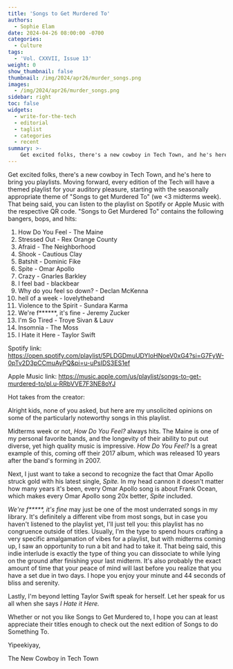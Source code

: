 ```yaml
---
title: 'Songs to Get Murdered To'
authors:
  - Sophie Elam
date: 2024-04-26 08:00:00 -0700
categories:
  - Culture
tags:
  - 'Vol. CXXVII, Issue 13'
weight: 0
show_thumbnail: false
thumbnail: /img/2024/apr26/murder_songs.png
images:
  - /img/2024/apr26/murder_songs.png
sidebar: right
toc: false
widgets:
  - write-for-the-tech
  - editorial
  - taglist
  - categories
  - recent
summary: >-
    Get excited folks, there's a new cowboy in Tech Town, and he's here to bring you playlists.
---
```


Get excited folks, there's a new cowboy in Tech Town, and he's here to bring you playlists. Moving forward, every edition of the Tech will have a themed playlist for your auditory pleasure, starting with the seasonally appropriate theme of "Songs to get Murdered To" (we <3 midterms week). That being said, you can listen to the playlist on Spotify or Apple Music with the respective QR code. "Songs to Get Murdered To" contains the following bangers, bops, and hits:

1. How Do You Feel - The Maine
1. Stressed Out - Rex Orange County
1. Afraid - The Neighborhood
1. Shook - Cautious Clay
1. Batshit - Dominic Fike
1. Spite - Omar Apollo
1. Crazy - Gnarles Barkley
1. I feel bad - blackbear
1. Why do you feel so down? - Declan McKenna
1. hell of a week - lovelytheband
1. Violence to the Spirit - Sundara Karma
1. We're f\*\*\*\*\*\*, it's fine - Jeremy Zucker
1. I'm So Tired - Troye Sivan & Lauv
1. Insomnia - The Moss
1. I Hate it Here - Taylor Swift

Spotify link: https://open.spotify.com/playlist/5PLDGDmuUDYIoHNoeV0xG4?si=G7FyW-0pTv2D3pCCmuAyPQ&pi=u-uPsIDS3ES1ef

Apple Music link: https://music.apple.com/us/playlist/songs-to-get-murdered-to/pl.u-RRbVVE7F3NE8oYJ

Hot takes from the creator:

Alright kids, none of you asked, but here are my unsolicited opinions on some of the particularly noteworthy songs in this playlist. 

Midterms week or not, *How Do You Feel?* always hits. The Maine is one of my personal favorite bands, and the longevity of their ability to put out diverse, yet high quality music is impressive. *How Do You Feel?* Is a great example of this, coming off their 2017 album, which was released 10 years after the band's forming in 2007.

Next, I just want to take a second to recognize the fact that Omar Apollo struck gold with his latest single, *Spite.* In my head cannon it doesn't matter how many years it's been, every Omar Apollo song is about Frank Ocean, which makes every Omar Apollo song 20x better, *Spite* included.

*We're f\*\*\*\*\*, it's fine* may just be one of the most underrated songs in my library. It's definitely a different vibe from most songs, but in case you haven't listened to the playlist yet, I'll just tell you: this playlist has no congruence outside of titles. Usually, I'm the type to spend hours crafting a very specific amalgamation of vibes for a playlist, but with midterms coming up, I saw an opportunity to run a bit and had to take it. That being said, this indie interlude is exactly the type of thing you can dissociate to while lying on the ground after finishing your last midterm. It's also probably the exact amount of time that your peace of mind will last before you realize that you have a set due in two days. I hope you enjoy your minute and 44 seconds of bliss and serenity. 

Lastly, I'm beyond letting Taylor Swift speak for herself. Let her speak for us all when she says *I Hate it Here.*

Whether or not you like Songs to Get Murdered to, I hope you can at least appreciate their titles enough to check out the next edition of Songs to do Something To.

Yipeekiyay,

The New Cowboy in Tech Town